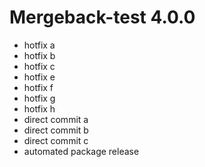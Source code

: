 # Mergeback-test 4.0.0

- hotfix a
- hotfix b
- hotfix c
- hotfix e
- hotfix f
- hotfix g
- hotfix h
- direct commit a
- direct commit b
- direct commit c
- automated package release
